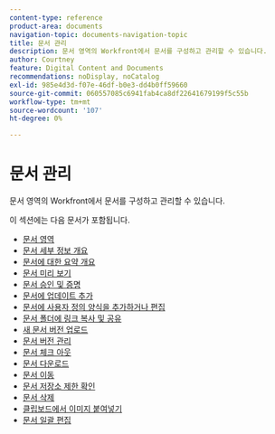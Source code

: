 ```yaml
---
content-type: reference
product-area: documents
navigation-topic: documents-navigation-topic
title: 문서 관리
description: 문서 영역의 Workfront에서 문서를 구성하고 관리할 수 있습니다.
author: Courtney
feature: Digital Content and Documents
recommendations: noDisplay, noCatalog
exl-id: 985e4d3d-f07e-46df-b0e3-dd4b0ff59660
source-git-commit: 060557085c6941fab4ca8df22641679199f5c55b
workflow-type: tm+mt
source-wordcount: '107'
ht-degree: 0%

---
```


# 문서 관리

문서 영역의 Workfront에서 문서를 구성하고 관리할 수 있습니다.

이 섹션에는 다음 문서가 포함됩니다&#x200B;.

* [문서 영역](../../documents/managing-documents/documents-area.md)
* [문서 세부 정보 개요](../../documents/managing-documents/document-details-overview.md)
* [문서에 대한 요약 개요](../../documents/managing-documents/summary-for-documents.md)
* [문서 미리 보기](../../documents/managing-documents/preview-documents.md)
* [문서 승인 및 증명](../../documents/managing-documents/document-approvals-and-proofing.md)
* [문서에 업데이트 추가](../../documents/managing-documents/add-update-documents.md)
* [문서에 사용자 정의 양식을 추가하거나 편집](../../documents/managing-documents/add-custom-form-documents.md)
* [문서 폴더에 링크 복사 및 공유](/help/quicksilver/documents/managing-documents/copy-a-doc-folder-url.md)
* [새 문서 버전 업로드](../../documents/managing-documents/upload-new-document-version.md)
* [문서 버전 관리](../../documents/managing-documents/manage-document-versions.md)
* [문서 체크 아웃](../../documents/managing-documents/check-out-documents.md)
* [문서 다운로드](../../documents/managing-documents/download-documents.md)
* [문서 이동](../../documents/managing-documents/move-documents.md)
* [문서 저장소 제한 확인](../../documents/managing-documents/check-document-storage.md)
* [문서 삭제](../../documents/managing-documents/delete-documents.md)
* [클립보드에서 이미지 붙여넣기](../../documents/managing-documents/paste-image-clipboard.md)
* [문서 일괄 편집](/help/quicksilver/documents/managing-documents/bulk-edit-documents.md)
